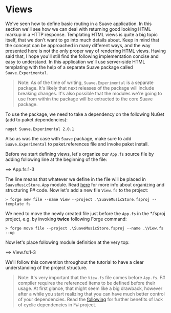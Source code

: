 # Views

We've seen how to define basic routing in a Suave application. 
In this section we'll see how we can deal with returning good looking HTML markup in a HTTP response.
Templating HTML views is quite a big topic itself, that we don't want to go into much details about.
Keep in mind that the concept can be approached in many different ways, and the way presented here is not the only proper way of rendering HTML views.
Having said that, I hope you'll still find the following implementation concise and easy to understand.
In this application we'll use server-side HTML templating with the help of a separate Suave package called `Suave.Experimental`.

> Note: As of the time of writing, `Suave.Experimental` is a separate package. It's likely that next releases of the package will include breaking changes. It's also possible that the modules we're going to use from within the package will be extracted to the core Suave package.

To use the package, we need to take a dependency on the following NuGet (add to paket.dependencies):

```nuget Suave.Experimental 2.0.1```

Also as was the case with `Suave` package, make sure to add `Suave.Experimental` to paket.references file and invoke paket install.

Before we start defining views, let's organize our `App.fs` source file by adding following line at the beginning of the file:

==> App.fs:1-3

The line means that whatever we define in the file will be placed in `SuaveMusicStore.App` module.
Read [here](http://fsharpforfunandprofit.com/posts/recipe-part3/) for more info about organizing and structuring F# code.
Now let's add a new file `View.fs` to the project:

```
> forge new file --name View --project .\SuaveMusicStore.fsproj --template fs
```

We need to move the newly created file just before the `App.fs` in the \*.fsproj project, e.g. by invoking **twice** following Forge command:

```
> forge move file --project .\SuaveMusicStore.fsproj --name .\View.fs --up
```

Now let's place following module definition at the very top:

==> View.fs:1-3

We'll follow this convention throughout the tutorial to have a clear understanding of the project structure.

> Note: It's very important that the `View.fs` file comes before `App.fs`. F# compiler requires the referenced items to be defined before their usage. At first glance, that might seem like a big drawback, however after a while you start realizing that you can have much better control of your dependencies. Read the [following](http://fsharpforfunandprofit.com/posts/cyclic-dependencies/) for further benefits of lack of cyclic dependencies in F# project.
